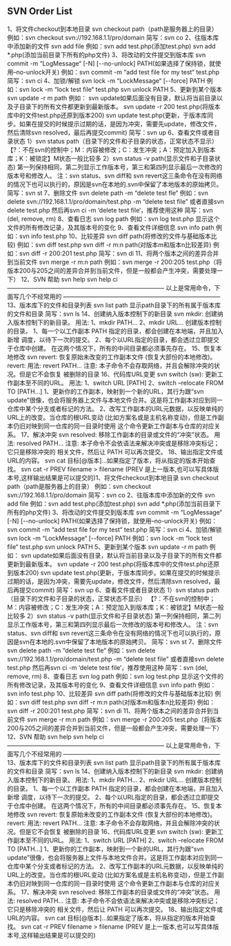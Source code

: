 SVN Order List
---
1、将文件checkout到本地目录
svn checkout path（path是服务器上的目录）
例如：svn checkout svn://192.168.1.1/pro/domain
简写：svn co
2、往版本库中添加新的文件
svn add file
例如：svn add test.php(添加test.php)
svn add *.php(添加当前目录下所有的php文件) 
3、将改动的文件提交到版本库
svn commit -m “LogMessage“ [-N] [--no-unlock] PATH(如果选择了保持锁，就使用–no-unlock开关)
例如：svn commit -m “add test file for my test“ test.php
简写：svn ci
4、加锁/解锁
svn lock -m “LockMessage“ [--force] PATH
例如：svn lock -m “lock test file“ test.php
svn unlock PATH 
5、更新到某个版本
svn update -r m path
例如：
svn update如果后面没有目录，默认将当前目录以及子目录下的所有文件都更新到最新版本。
svn update -r 200 test.php(将版本库中的文件test.php还原到版本200)
svn update test.php(更新，于版本库同步。如果在提交的时候提示过期的话，是因为冲突，需要先update，修改文件，然后清除svn resolved，最后再提交commit)
简写：svn up 
6、查看文件或者目录状态
1）svn status path（目录下的文件和子目录的状态，正常状态不显示）
【?：不在svn的控制中；M：内容被修改；C：发生冲突；A：预定加入到版本库；K：被锁定】M状态一般比较多
2）svn status -v path(显示文件和子目录状态)
第一列保持相同，第二列显示工作版本号，第三和第四列显示最后一次修改的版本号和修改人。
注：svn status、svn diff和 svn revert这三条命令在没有网络的情况下也可以执行的，原因是svn在本地的.svn中保留了本地版本的原始拷贝。
简写：svn st 
7、删除文件
svn delete path -m “delete test fle“
例如：svn delete svn://192.168.1.1/pro/domain/test.php -m “delete test file”
或者直接svn delete test.php 然后再svn ci -m ‘delete test file‘，推荐使用这种
简写：svn (del, remove, rm)
8、查看日志
svn log path
例如：svn log test.php 显示这个文件的所有修改记录，及其版本号的变化
9、查看文件详细信息
svn info path
例如：svn info test.php
10、比较差异
svn diff path(将修改的文件与基础版本比较)
例如：svn diff test.php
svn diff -r m:n path(对版本m和版本n比较差异)
例如：svn diff -r 200:201 test.php
简写：svn di 
11、将两个版本之间的差异合并到当前文件
svn merge -r m:n path
例如：svn merge -r 200:205 test.php（将版本200与205之间的差异合并到当前文件，但是一般都会产生冲突，需要处理一下）
12、SVN 帮助
svn help
svn help ci
——————————————————————————
以上是常用命令，下面写几个不经常用的
——————————————————————————
13、版本库下的文件和目录列表
svn list path
显示path目录下的所有属于版本库的文件和目录
简写：svn ls
14、创建纳入版本控制下的新目录
svn mkdir: 创建纳入版本控制下的新目录。
用法: 1、mkdir PATH…
2、mkdir URL…
创建版本控制的目录。
1、每一个以工作副本 PATH 指定的目录，都会创建在本地端，并且加入新增
调度，以待下一次的提交。
2、每个以URL指定的目录，都会透过立即提交于仓库中创建。
在这两个情况下，所有的中间目录都必须事先存在。 
15、恢复本地修改
svn revert: 恢复原始未改变的工作副本文件 (恢复大部份的本地修改)。revert:
用法: revert PATH…
注意: 本子命令不会存取网络，并且会解除冲突的状况。但是它不会恢复
被删除的目录 
16、代码库URL变更
svn switch (sw): 更新工作副本至不同的URL。
用法: 1、switch URL [PATH]
      2、switch –relocate FROM TO [PATH...] 
  1、更新你的工作副本，映射到一个新的URL，其行为跟“svn update”很像，也会将服务器上文件与本地文件合并。这是将工作副本对应到同一仓库中某个分支或者标记的方法。
  2、改写工作副本的URL元数据，以反映单纯的URL上的改变。当仓库的根URL变动
(比如方案名或是主机名称变动)，但是工作副本仍旧对映到同一仓库的同一目录时使用
这个命令更新工作副本与仓库的对应关系。
17、解决冲突
svn resolved: 移除工作副本的目录或文件的“冲突”状态。
用法: resolved PATH…
注意: 本子命令不会依语法来解决冲突或是移除冲突标记；它只是移除冲突的
相关文件，然后让 PATH 可以再次提交。 
18、输出指定文件或URL的内容。
svn cat 目标[@版本]…如果指定了版本，将从指定的版本开始查找。
svn cat -r PREV filename > filename (PREV 是上一版本,也可以写具体版本号,这样输出结果是可以提交的)1、将文件checkout到本地目录
svn checkout path（path是服务器上的目录）
例如：svn checkout svn://192.168.1.1/pro/domain
简写：svn co
2、往版本库中添加新的文件
svn add file
例如：svn add test.php(添加test.php)
svn add *.php(添加当前目录下所有的php文件) 
3、将改动的文件提交到版本库
svn commit -m “LogMessage“ [-N] [--no-unlock] PATH(如果选择了保持锁，就使用–no-unlock开关)
例如：svn commit -m “add test file for my test“ test.php
简写：svn ci
4、加锁/解锁
svn lock -m “LockMessage“ [--force] PATH
例如：svn lock -m “lock test file“ test.php
svn unlock PATH 
5、更新到某个版本
svn update -r m path
例如：
svn update如果后面没有目录，默认将当前目录以及子目录下的所有文件都更新到最新版本。
svn update -r 200 test.php(将版本库中的文件test.php还原到版本200)
svn update test.php(更新，于版本库同步。如果在提交的时候提示过期的话，是因为冲突，需要先update，修改文件，然后清除svn resolved，最后再提交commit)
简写：svn up 
6、查看文件或者目录状态
1）svn status path（目录下的文件和子目录的状态，正常状态不显示）
【?：不在svn的控制中；M：内容被修改；C：发生冲突；A：预定加入到版本库；K：被锁定】M状态一般比较多
2）svn status -v path(显示文件和子目录状态)
第一列保持相同，第二列显示工作版本号，第三和第四列显示最后一次修改的版本号和修改人。
注：svn status、svn diff和 svn revert这三条命令在没有网络的情况下也可以执行的，原因是svn在本地的.svn中保留了本地版本的原始拷贝。
简写：svn st 
7、删除文件
svn delete path -m “delete test fle“
例如：svn delete svn://192.168.1.1/pro/domain/test.php -m “delete test file”
或者直接svn delete test.php 然后再svn ci -m ‘delete test file‘，推荐使用这种
简写：svn (del, remove, rm)
8、查看日志
svn log path
例如：svn log test.php 显示这个文件的所有修改记录，及其版本号的变化
9、查看文件详细信息
svn info path
例如：svn info test.php
10、比较差异
svn diff path(将修改的文件与基础版本比较)
例如：svn diff test.php
svn diff -r m:n path(对版本m和版本n比较差异)
例如：svn diff -r 200:201 test.php
简写：svn di 
11、将两个版本之间的差异合并到当前文件
svn merge -r m:n path
例如：svn merge -r 200:205 test.php（将版本200与205之间的差异合并到当前文件，但是一般都会产生冲突，需要处理一下）
12、SVN 帮助
svn help
svn help ci
——————————————————————————
以上是常用命令，下面写几个不经常用的
——————————————————————————
13、版本库下的文件和目录列表
svn list path
显示path目录下的所有属于版本库的文件和目录
简写：svn ls
14、创建纳入版本控制下的新目录
svn mkdir: 创建纳入版本控制下的新目录。
用法: 1、mkdir PATH…
2、mkdir URL…
创建版本控制的目录。
1、每一个以工作副本 PATH 指定的目录，都会创建在本地端，并且加入新增
调度，以待下一次的提交。
2、每个以URL指定的目录，都会透过立即提交于仓库中创建。
在这两个情况下，所有的中间目录都必须事先存在。 
15、恢复本地修改
svn revert: 恢复原始未改变的工作副本文件 (恢复大部份的本地修改)。revert:
用法: revert PATH…
注意: 本子命令不会存取网络，并且会解除冲突的状况。但是它不会恢复
被删除的目录 
16、代码库URL变更
svn switch (sw): 更新工作副本至不同的URL。
用法: 1、switch URL [PATH]
      2、switch –relocate FROM TO [PATH...] 
  1、更新你的工作副本，映射到一个新的URL，其行为跟“svn update”很像，也会将服务器上文件与本地文件合并。这是将工作副本对应到同一仓库中某个分支或者标记的方法。
  2、改写工作副本的URL元数据，以反映单纯的URL上的改变。当仓库的根URL变动
(比如方案名或是主机名称变动)，但是工作副本仍旧对映到同一仓库的同一目录时使用
这个命令更新工作副本与仓库的对应关系。
17、解决冲突
svn resolved: 移除工作副本的目录或文件的“冲突”状态。
用法: resolved PATH…
注意: 本子命令不会依语法来解决冲突或是移除冲突标记；它只是移除冲突的
相关文件，然后让 PATH 可以再次提交。 
18、输出指定文件或URL的内容。
svn cat 目标[@版本]…如果指定了版本，将从指定的版本开始查找。
svn cat -r PREV filename > filename (PREV 是上一版本,也可以写具体版本号,这样输出结果是可以提交的)